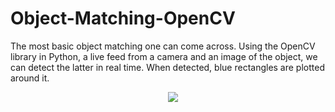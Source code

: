 # Object-Matching-OpenCV
The most basic object matching one can come across. 
Using the OpenCV library in Python, a live feed from a camera and an image of
the object, we can detect the latter in real time. When detected, blue rectangles are plotted around it.


<img src="https://media.giphy.com/media/5sYh0SSReJBmZ7Uper/giphy.gif" style="margin-left:50%"/>
